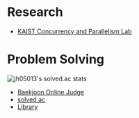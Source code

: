 # Research
- [KAIST Concurrency and Parallelism Lab](https://cp.kaist.ac.kr/)

# Problem Solving
![jh05013's solved.ac stats](https://github-readme-solvedac.hyp3rflow.vercel.app/api/?handle=jh05013)
- [Baekjoon Online Judge](https://www.acmicpc.net/user/jh05013)
- [solved.ac](https://solved.ac/profile/jh05013)
- [Library](https://github.com/jh05013/BOJ_algorithms)

<!--
**jh05013/jh05013** is a ✨ _special_ ✨ repository because its `README.md` (this file) appears on your GitHub profile.

Here are some ideas to get you started:

- 🔭 I’m currently working on ...
- 🌱 I’m currently learning ...
- 👯 I’m looking to collaborate on ...
- 🤔 I’m looking for help with ...
- 💬 Ask me about ...
- 📫 How to reach me: ...
- 😄 Pronouns: ...
- ⚡ Fun fact: ...
-->
